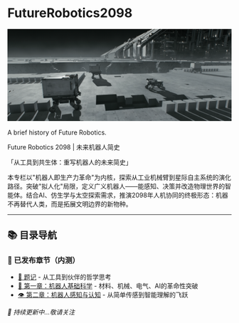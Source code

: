 # FutureRobotics2098

![alt text](figs/banner.png)

A brief history of Future Robotics.

Future Robotics 2098 | 未来机器人简史​

「从工具到共生体：重写机器人的未来简史」​

本专栏以"机器人即生产力革命"为内核，探索从工业机械臂到星际自主系统的演化路径。突破"拟人化"局限，定义广义机器人——​​能感知、决策并改造物理世界的智能体​​。结合AI、仿生学与太空探索需求，推演2098年人机协同的终极形态：机器不再替代人类，而是拓展文明边界的新物种。

---

## 📚 目录导航

### 📖 已发布章节（内测）

- [📝 题记](content/题记.md) - 从工具到伙伴的哲学思考
- [🧬 第一章：机器人基础科学](content/1机器人基础科学.md) - 材料、机械、电气、AI的革命性突破
- [👁️ 第二章：机器人感知与认知](content/2机器人感知与认知.md) - 从简单传感到智能理解的飞跃

*🎯 持续更新中...敬请关注*
